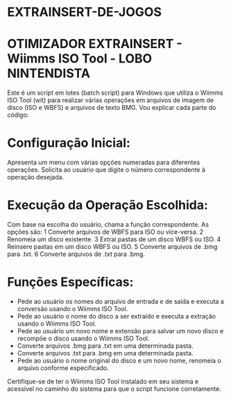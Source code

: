 # EXTRAINSERT-DE-JOGOS

# OTIMIZADOR EXTRAINSERT - Wiimms ISO Tool - LOBO NINTENDISTA

Este é um script em lotes (batch script) para Windows que utiliza o Wiimms ISO Tool (wit) para realizar várias operações em arquivos de imagem de disco (ISO e WBFS) e arquivos de texto BMG. Vou explicar cada parte do código:

# Configuração Inicial:

Apresenta um menu com várias opções numeradas para diferentes operações.
Solicita ao usuário que digite o número correspondente à operação desejada.

# Execução da Operação Escolhida:

Com base na escolha do usuário, chama a função correspondente. As opções são:
1 Converte arquivos de WBFS para ISO ou vice-versa.
2 Renomeia um disco existente.
3 Extrai pastas de um disco WBFS ou ISO.
4 Reinsere pastas em um disco WBFS ou ISO.
5 Converte arquivos de .bmg para .txt.
6 Converte arquivos de .txt para .bmg.

# Funções Específicas:

- Pede ao usuário os nomes do arquivo de entrada e de saída e executa a conversão usando o Wiimms ISO Tool.
- Pede ao usuário o nome do disco a ser extraído e executa a extração usando o Wiimms ISO Tool.
- Pede ao usuário um novo nome e extensão para salvar um novo disco e recompõe o disco usando o Wiimms ISO Tool.
- Converte arquivos .bmg para .txt em uma determinada pasta.
- Converte arquivos .txt para .bmg em uma determinada pasta.
- Pede ao usuário o nome original do disco e um novo nome, renomeia o arquivo conforme especificado.

Certifique-se de ter o Wiimms ISO Tool instalado em seu sistema e acessível no caminho do sistema para que o script funcione corretamente.
